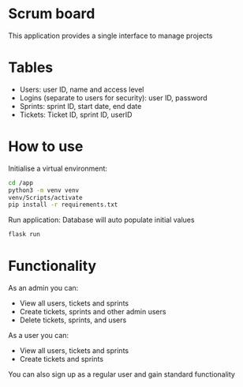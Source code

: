 # Scrum board

This application provides a single interface to manage projects

# Tables
- Users: user ID, name and access level
- Logins (separate to users for security): user ID, password 
- Sprints: sprint ID, start date, end date
- Tickets: Ticket ID, sprint ID, userID

# How to use
Initialise a virtual environment:
```bash
cd /app
python3 -m venv venv 
venv/Scripts/activate
pip install -r requirements.txt
```
Run application: Database will auto populate initial values

```bash
flask run
```

# Functionality
As an admin you can:
- View all users, tickets and sprints
- Create tickets, sprints and other admin users
- Delete tickets, sprints, and users

As a user you can:
- View all users, tickets and sprints
- Create tickets and sprints

You can also sign up as a regular user and gain standard functionality
